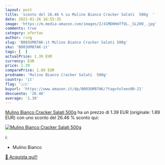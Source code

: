 ```yaml
---
layout: post
title: 'sconto del 26.46 % su Mulino Bianco Cracker Salati  500g  '
date: 2021-01-26 16:55:35
image: 'https://m.media-amazon.com/images/I/41MDHHmTfOL._SL200_.jpg'
comments: true
category: ofertas
author: ring
slug: 'B003UM87AK-it Mulino Bianco Cracker Salati 500g'
sku: 'B003UM87AK-it'
tags: [  ]
actualPrice: 1.39 EUR
currency: EUR
price: 1.39
comparePrice: 1.89 EUR
prodname: 'Mulino Bianco Cracker Salati  500g'
country: 'it'
flag: '🇮🇹'
buyurl: 'https://www.amazon.it/dp/B003UM87AK/?tag=tolees00-21'
descuento: '26.46'
average: '1.39'
---
```


[Mulino Bianco Cracker Salati  500g](https://www.amazon.it/dp/B003UM87AK/?tag=tolees00-21) ha un prezzo di 1.39 EUR (originale: 1.89 EUR) con uno sconto del 26.46 % sconto qui:

[![Mulino Bianco Cracker Salati  500g](https://m.media-amazon.com/images/I/41MDHHmTfOL._SL200_.jpg)](https://www.amazon.it/dp/B003UM87AK/?tag=tolees00-21)

ℹ️:

- Mulino Bianco

[🛒 Acquista qui!!](https://www.amazon.it/dp/B003UM87AK/?tag=tolees00-21)
